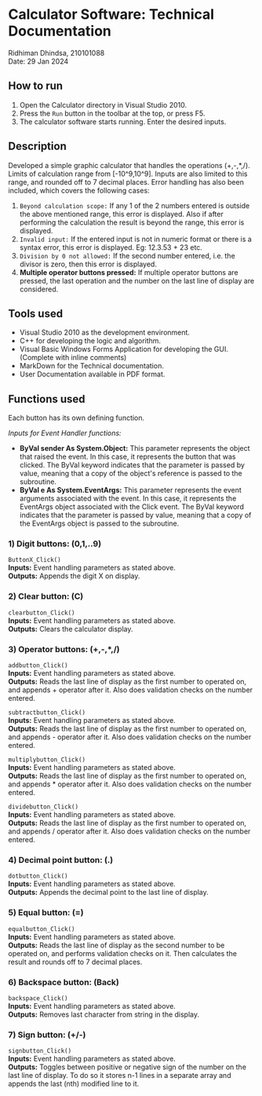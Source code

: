 # Calculator Software: Technical Documentation
Ridhiman Dhindsa, 210101088  
Date: 29 Jan 2024

## How to run
1) Open the Calculator directory in Visual Studio 2010.  
2) Press the `Run` button in the toolbar at the top, or press F5.   
3) The calculator software starts running. Enter the desired inputs.  

## Description
Developed a simple graphic calculator that handles the operations
(+,-,*,/). Limits of calculation range from [-10^9,10^9]. Inputs are also limited to this range, and rounded off to 7 decimal places. Error handling has also been included, which covers the following cases:  
1) `Beyond calculation scope:` If any 1 of the 2 numbers entered is outside the above mentioned range, this error is displayed. Also if after performing the calculation the result is beyond the range, this error is displayed.  
2) `Invalid input:` If the entered input is not in numeric format or there is a syntax error, this error is displayed. Eg: 12.3.53 + 23 etc.   
3) `Division by 0 not allowed:` If the second number entered, i.e. the divisor is zero, then this error is displayed. 
4) **Multiple operator buttons pressed:**  If multiple operator buttons are pressed, the last operation and the number on the last line of display are considered.  

## Tools used
* Visual Studio 2010 as the development environment.  
* C++ for developing the logic and algorithm.  
* Visual Basic Windows Forms Application for developing the GUI. (Complete with inline comments)   
* MarkDown for the Technical documentation.  
* User Documentation available in PDF format.  

## Functions used
Each button has its own defining function.

*Inputs for Event Handler functions:*  
* **ByVal sender As System.Object:** This parameter represents the object that raised the event. In this case, it represents the button that was clicked. The ByVal keyword indicates that the parameter is passed by value, meaning that a copy of the object's reference is passed to the subroutine.  
* **ByVal e As System.EventArgs:** This parameter represents the event arguments associated with the event. In this case, it represents the EventArgs object associated with the Click event. The ByVal keyword indicates that the parameter is passed by value, meaning that a copy of the EventArgs object is passed to the subroutine.    

### 1) Digit buttons: (0,1,..9)
`ButtonX_Click()`   
**Inputs:** Event handling parameters as stated above.   
**Outputs:** Appends the digit X on display.    

### 2) Clear button: (C)
`clearbutton_Click()`   
**Inputs:** Event handling parameters as stated above.   
**Outputs:** Clears the calculator display.    

### 3) Operator buttons: (+,-,*,/)
`addbutton_Click()`  
**Inputs:** Event handling parameters as stated above.   
**Outputs:** Reads the last line of display as the first number to operated on, and appends + operator after it. Also does validation checks on the number entered.  

`subtractbutton_Click()`  
**Inputs:** Event handling parameters as stated above.   
**Outputs:** Reads the last line of display as the first number to operated on, and appends - operator after it. Also does validation checks on the number entered.  

`multiplybutton_Click()`  
**Inputs:** Event handling parameters as stated above.   
**Outputs:** Reads the last line of display as the first number to operated on, and appends * operator after it. Also does validation checks on the number entered.  

`dividebutton_Click()`  
**Inputs:** Event handling parameters as stated above.   
**Outputs:** Reads the last line of display as the first number to operated on, and appends / operator after it. Also does validation checks on the number entered.  

### 4) Decimal point button: (.)
`dotbutton_Click()`  
**Inputs:** Event handling parameters as stated above.   
**Outputs:** Appends the decimal point to the last line of display.  

### 5) Equal button: (=)
`equalbutton_Click()`  
**Inputs:** Event handling parameters as stated above.   
**Outputs:** Reads the last line of display as the second number to be operated on, and performs validation checks on it. Then calculates the result and rounds off to 7 decimal places.  

### 6) Backspace button: (Back)
`backspace_Click()`  
**Inputs:** Event handling parameters as stated above.   
**Outputs:** Removes last character from string in the display.    

### 7) Sign button: (+/-)
`signbutton_Click()`  
**Inputs:** Event handling parameters as stated above.   
**Outputs:** Toggles between positive or negative sign of the number on the last line of display. To do so it stores n-1 lines in a separate array and appends the last (nth) modified line to it.     
